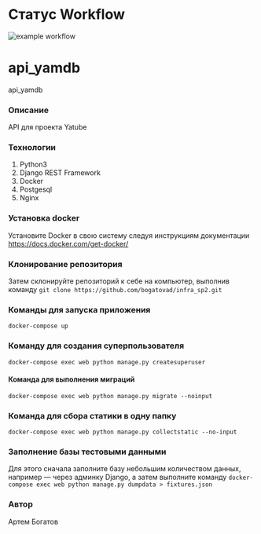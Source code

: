 # Статус Workflow
![example workflow](https://github.com/github/docs/actions/workflows/main.yml/badge.svg)
# api_yamdb
api_yamdb
### Описание
API для проекта Yatube
### Технологии
1. Python3
2. Django REST Framework
3. Docker
4. Postgesql
5. Nginx
### Установка docker
Установите Docker в свою систему следуя инструкциям документации
https://docs.docker.com/get-docker/
### Клонирование репозитория
Затем склонируйте репозиторий к себе на компьютер, выполнив команду
```git clone https://github.com/bogatovad/infra_sp2.git```
### Команды для запуска приложения
```docker-compose up```
### Команду для создания суперпользователя
```docker-compose exec web python manage.py createsuperuser```
#### Команда для выполнения миграций
```docker-compose exec web python manage.py migrate --noinput```
### Команда для сбора статики в одну папку
```docker-compose exec web python manage.py collectstatic --no-input```
### Заполнение базы тестовыми данными
Для этого сначала заполните базу небольшим количеством данных, например — через админку Django, а затем выполните команду
```docker-compose exec web python manage.py dumpdata > fixtures.json```
### Автор
Артем Богатов
